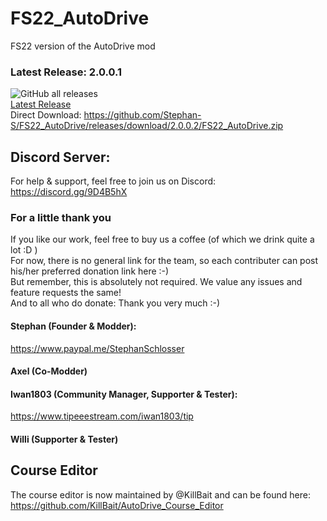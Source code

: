 # FS22_AutoDrive
FS22 version of the AutoDrive mod

### Latest Release: 2.0.0.1
![GitHub all releases](https://img.shields.io/github/downloads/Stephan-S/FS22_AutoDrive/total?label=Downloads&style=plastic)  
[Latest Release](https://github.com/Stephan-S/FS22_AutoDrive/releases/latest)  
Direct Download: https://github.com/Stephan-S/FS22_AutoDrive/releases/download/2.0.0.2/FS22_AutoDrive.zip

## Discord Server:
For help & support, feel free to join us on Discord: 
https://discord.gg/9D4B5hX

### For a little thank you
If you like our work, feel free to buy us a coffee (of which we drink quite a lot :D )  
For now, there is no general link for the team, so each contributer can post his/her preferred donation link here :-)  
But remember, this is absolutely not required. We value any issues and feature requests the same!  
And to all who do donate: Thank you very much :-)

#### Stephan (Founder & Modder):
https://www.paypal.me/StephanSchlosser

#### Axel (Co-Modder)

#### Iwan1803 (Community Manager, Supporter & Tester):
https://www.tipeeestream.com/iwan1803/tip

#### Willi (Supporter & Tester)


## Course Editor
The course editor is now maintained by @KillBait and can be found here:
https://github.com/KillBait/AutoDrive_Course_Editor
